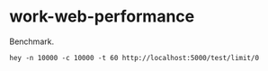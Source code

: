 # work-web-performance

Benchmark.

```
hey -n 10000 -c 10000 -t 60 http://localhost:5000/test/limit/0
```
